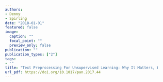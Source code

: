 ```yaml
---
authors:
- Denny
- Spirling
date: "2018-01-01"
featured: false
image:
  caption: ""
  focal_point: ""
  preview_only: false
publication: ""
publication_types: ["2"]
tags:
- ""
title: "Text Preprocessing For Unsupervised Learning: Why It Matters, When It Misleads, And What To Do About It"
url_pdf: https://doi.org/10.1017/pan.2017.44
---
```

